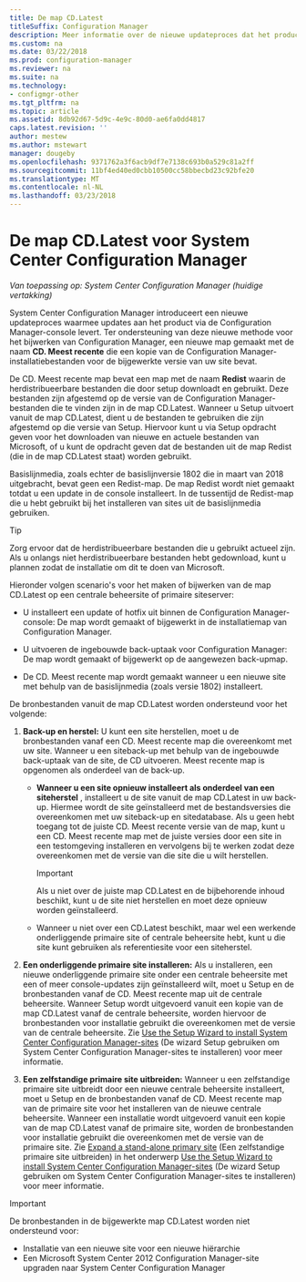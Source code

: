 ```yaml
---
title: De map CD.Latest
titleSuffix: Configuration Manager
description: Meer informatie over de nieuwe updateproces dat het product via de Configuration Manager-console updates levert.
ms.custom: na
ms.date: 03/22/2018
ms.prod: configuration-manager
ms.reviewer: na
ms.suite: na
ms.technology:
- configmgr-other
ms.tgt_pltfrm: na
ms.topic: article
ms.assetid: 8db92d67-5d9c-4e9c-80d0-ae6fa0dd4817
caps.latest.revision: ''
author: mestew
ms.author: mstewart
manager: dougeby
ms.openlocfilehash: 9371762a3f6acb9df7e7138c693b0a529c81a2ff
ms.sourcegitcommit: 11bf4ed40ed0cbb10500cc58bbecbd23c92bfe20
ms.translationtype: MT
ms.contentlocale: nl-NL
ms.lasthandoff: 03/23/2018
---
```

# <a name="the-cdlatest-folder-for-system-center-configuration-manager"></a>De map CD.Latest voor System Center Configuration Manager

*Van toepassing op: System Center Configuration Manager (huidige vertakking)*

System Center Configuration Manager introduceert een nieuwe updateproces waarmee updates aan het product via de Configuration Manager-console levert. Ter ondersteuning van deze nieuwe methode voor het bijwerken van Configuration Manager, een nieuwe map gemaakt met de naam **CD. Meest recente** die een kopie van de Configuration Manager-installatiebestanden voor de bijgewerkte versie van uw site bevat.  

De CD. Meest recente map bevat een map met de naam **Redist** waarin de herdistribueerbare bestanden die door setup downloadt en gebruikt. Deze bestanden zijn afgestemd op de versie van de Configuration Manager-bestanden die te vinden zijn in de map CD.Latest. Wanneer u Setup uitvoert vanuit de map CD.Latest, dient u de bestanden te gebruiken die zijn afgestemd op die versie van Setup. Hiervoor kunt u via Setup opdracht geven voor het downloaden van nieuwe en actuele bestanden van Microsoft, of u kunt de opdracht geven dat de bestanden uit de map Redist (die in de map CD.Latest staat) worden gebruikt.

Basislijnmedia, zoals echter de basislijnversie 1802 die in maart van 2018 uitgebracht, bevat geen een Redist-map. De map Redist wordt niet gemaakt totdat u een update in de console installeert. In de tussentijd de Redist-map die u hebt gebruikt bij het installeren van sites uit de basislijnmedia gebruiken.  

> [!TIP]
> Zorg ervoor dat de herdistribueerbare bestanden die u gebruikt actueel zijn. Als u onlangs niet herdistribueerbare bestanden hebt gedownload, kunt u plannen zodat de installatie om dit te doen van Microsoft.   

 Hieronder volgen scenario's voor het maken of bijwerken van de map CD.Latest op een centrale beheersite of primaire siteserver:  

-   U installeert een update of hotfix uit binnen de Configuration Manager-console: De map wordt gemaakt of bijgewerkt in de installatiemap van Configuration Manager.  

-   U uitvoeren de ingebouwde back-uptaak voor Configuration Manager: De map wordt gemaakt of bijgewerkt op de aangewezen back-upmap.  

-  De CD. Meest recente map wordt gemaakt wanneer u een nieuwe site met behulp van de basislijnmedia (zoals versie 1802) installeert.

De bronbestanden vanuit de map CD.Latest worden ondersteund voor het volgende:  

1.  **Back-up en herstel:** U kunt een site herstellen, moet u de bronbestanden vanaf een CD. Meest recente map die overeenkomt met uw site. Wanneer u een siteback-up met behulp van de ingebouwde back-uptaak van de site, de CD uitvoeren. Meest recente map is opgenomen als onderdeel van de back-up.

    -   **Wanneer u een site opnieuw installeert als onderdeel van een siteherstel** , installeert u de site vanuit de map CD.Latest in uw back-up. Hiermee wordt de site geïnstalleerd met de bestandsversies die overeenkomen met uw siteback-up en sitedatabase.  Als u geen hebt toegang tot de juiste CD. Meest recente versie van de map, kunt u een CD. Meest recente map met de juiste versies door een site in een testomgeving installeren en vervolgens bij te werken zodat deze overeenkomen met de versie van die site die u wilt herstellen.

        > [!IMPORTANT]  
        >  Als u niet over de juiste map CD.Latest en de bijbehorende inhoud beschikt, kunt u de site niet herstellen en moet deze opnieuw worden geïnstalleerd.  

    -   Wanneer u niet over een CD.Latest beschikt, maar wel een werkende onderliggende primaire site of centrale beheersite hebt, kunt u die site kunt gebruiken als referentiesite voor een siteherstel.  

2.  **Een onderliggende primaire site installeren:** Als u installeren, een nieuwe onderliggende primaire site onder een centrale beheersite met een of meer console-updates zijn geïnstalleerd wilt, moet u Setup en de bronbestanden vanaf de CD. Meest recente map uit de centrale beheersite. Wanneer Setup wordt uitgevoerd vanuit een kopie van de map CD.Latest vanaf de centrale beheersite, worden hiervoor de bronbestanden voor installatie gebruikt die overeenkomen met de versie van de centrale beheersite. Zie [Use the Setup Wizard to install System Center Configuration Manager-sites](../../../core/servers/deploy/install/use-the-setup-wizard-to-install-sites.md) (De wizard Setup gebruiken om System Center Configuration Manager-sites te installeren) voor meer informatie.  

3.  **Een zelfstandige primaire site uitbreiden:** Wanneer u een zelfstandige primaire site uitbreidt door een nieuwe centrale beheersite installeert, moet u Setup en de bronbestanden vanaf de CD. Meest recente map van de primaire site voor het installeren van de nieuwe centrale beheersite. Wanneer een installatie wordt uitgevoerd vanuit een kopie van de map CD.Latest vanaf de primaire site, worden de bronbestanden voor installatie gebruikt die overeenkomen met de versie van de primaire site. Zie [Expand a stand-alone primary site](../../../core/servers/deploy/install/use-the-setup-wizard-to-install-sites.md#bkmk_expand) (Een zelfstandige primaire site uitbreiden) in het onderwerp [Use the Setup Wizard to install System Center Configuration Manager-sites](../../../core/servers/deploy/install/use-the-setup-wizard-to-install-sites.md) (De wizard Setup gebruiken om System Center Configuration Manager-sites te installeren) voor meer informatie.

> [!IMPORTANT]  
>  De bronbestanden in de bijgewerkte map CD.Latest worden niet ondersteund voor:  
>   
>  -   Installatie van een nieuwe site voor een nieuwe hiërarchie  
>  -   Een Microsoft System Center 2012 Configuration Manager-site upgraden naar System Center Configuration Manager
